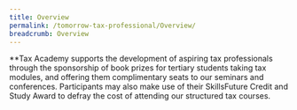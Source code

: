 ```yaml
---
title: Overview
permalink: /tomorrow-tax-professional/Overview/
breadcrumb: Overview
---
```

**Tax Academy supports the development of aspiring tax professionals through the sponsorship of book prizes for tertiary students taking tax modules, and offering them complimentary seats to our seminars and conferences. Participants may also make use of their SkillsFuture Credit and Study Award to defray the cost of attending our structured tax courses.